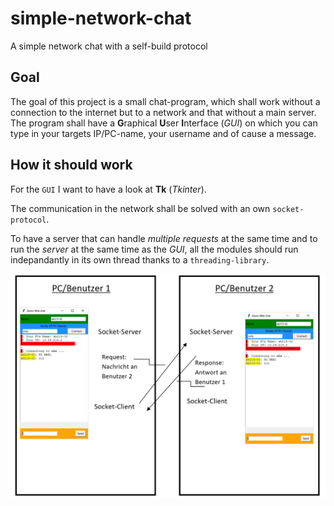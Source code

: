 # simple-network-chat
A simple network chat with a self-build protocol

## Goal
The goal of this project is a small chat-program, which shall work without a connection to the internet but to a network and that without a main server. 
The program shall have a **G**raphical **U**ser **I**nterface (_GUI_) on which you can type in your targets IP/PC-name, your username and of cause a message. 

## How it should work
For the `GUI` I want to have a look at **Tk** (_Tkinter_). 

The communication in the network shall be solved with an own `socket-protocol`. 

To have a server that can handle _multiple requests_ at the same time and to run the _server_ at the same time as the _GUI_, all the modules should run indepandantly in its own thread thanks to a `threading-library`. 

![Concept for this project](/docs/concept.png)
